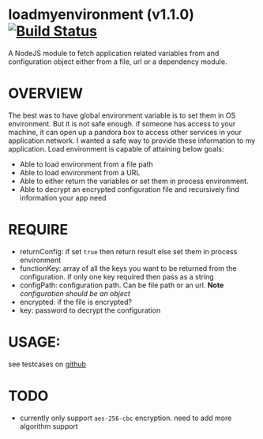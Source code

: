 loadmyenvironment (v1.1.0)
[![Build Status](https://travis-ci.org/deepaknverma/loadmyenvironment.svg?branch=master)](https://travis-ci.org/deepaknverma/loadmyenvironment)  
============
A NodeJS module to fetch application related variables from and configuration object either from a file, url or a dependency module. 

OVERVIEW
=========
The best was to have global environment variable is to set them in OS environment. But it is not safe enough. if someone has access to your machine, it can open up a pandora box to access other services in your application network. I wanted a safe way to provide these information to my application. Load environment is capable of attaining below goals:

- Able to load environment from a file path
- Able to load environment from a URL
- Able to either return the variables or set them in process environment.
- Able to decrypt an encrypted configuration file and recursively find information your app need

REQUIRE
========
- returnConfig: if set `true` then return result else set them in process environment
- functionKey: array of all the keys you want to be returned from the configuration. if only one key required then pass as a string
- configPath: configuration path. Can be file path or an url. **Note** *configuration should be an object*
- encrypted: if the file is encrypted?
- key: password to decrypt the configuration

USAGE:
========

see testcases on [github](https://github.com/deepaknverma/loadmyenvironment)

TODO
=====
- currently only support `aes-256-cbc` encryption. need to add more algorithm support


